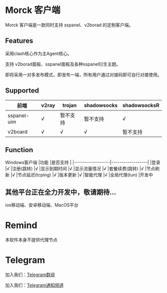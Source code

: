 # Morck 客户端

Morck 客户端是一款同时支持 sspanel、v2borad 的定制客户端。


## Features

采用clash核心作为主Agent核心。

支持 v2borad面板、sspanel面板及各种sspanel衍生主题。

即将采用一对多发布模式，即发布一端，所有用户通过对接码即可自行对接使用。


## Supported

|前端              |v2ray              |trojan           |shadowsocks           |shadowsocksR           |
|------------------|------------------|------------------|------------------|------------------|
|sspanel-uim	   |√                 |暂不支持                 |暂不支持                 |√                 |
|v2board	   |√                 |√                 |√                 |暂不支持                 |


## Function
Windows客户端
|功能              |是否支持              |
|------------------|------------------|
|登录                 |√ 
|注册(跳转)                 |√
|显示到期时间                 |√
|显示流量情况                 |√
|套餐续费(跳转)                 |√
|节点刷新                 |√
|节点延迟(tcping)                 |√
|版本更新                 |√
|智能代理                 |√
|全局代理(tun)                 |开发中


## 其他平台正在全力开发中，敬请期待...
ios移动端、安卓移动端、MacOS平台


# Remind
本软件本身不提供代理节点

# Telegram

加入我们：[Telegram群组](https://t.me/morckcs)

加入我们：[Telegram通知频道](https://t.me/morckgroup)
